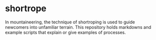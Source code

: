 # shortrope
In mountaineering, the technique of shortroping is used to guide newcomers into unfamiliar terrain. This repository holds markdowns and example scripts that explain or give examples of processes.

